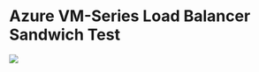 # Azure VM-Series Load Balancer Sandwich Test

[<img src="http://azuredeploy.net/deploybutton.png"/>](https://portal.azure.com/#create/Microsoft.Template/uri/https%3A%2F%2Fraw.githubusercontent.com%2Falpai%2Fazure%2Fmaster%2Fvmseries-4int-lb-sandwich%2FazureDeploy.json)


